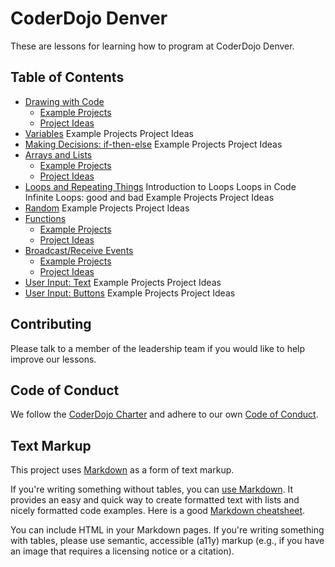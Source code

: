 # CoderDojo Denver

These are lessons for learning how to program at CoderDojo Denver.

## Table of Contents

- [Drawing with Code](lessons/drawing.md)
	- [Example Projects](lessons/drawing.md#example-projects)
	- [Project Ideas](lessons/drawing.md#project-ideas)
- [Variables](lessons/variables.md)
	Example Projects
	Project Ideas
- [Making Decisions: if-then-else](lessons/making-decisions.md)
	Example Projects
	Project Ideas
- [Arrays and Lists](lessons/arrays.md)
	- [Example Projects](lessons/arrays.md#example-projects)
	- [Project Ideas](lessons/arrays.md#project-ideas)
- [Loops and Repeating Things](lessons/loops.md)
	Introduction to Loops
	Loops in Code
	Infinite Loops: good and bad
	Example Projects
	Project Ideas
- [Random](lessons/random.md)
	Example Projects
	Project Ideas
- [Functions](lessons/functions.md)
	- [Example Projects](lessons/functions.md#example-projects)
	- [Project Ideas](lessons/functions.md#project-ideas)
- [Broadcast/Receive Events](lessons/broadcast.md)
	- [Example Projects](lessons/broadcast.md#example-projects)
	- [Project Ideas](lessons/broadcast.md#project-ideas)
- [User Input: Text](lessons/input-text.md)
	Example Projects
	Project Ideas
- [User Input: Buttons](lessons/input-button.md)
	Example Projects
	Project Ideas

## Contributing

Please talk to a member of the leadership team if you would like to help improve our lessons.

## Code of Conduct

We follow the [CoderDojo Charter](https://coderdojo.com/en/charter) and adhere to our own [Code of Conduct](code-of-conduct.md).

## Text Markup

This project uses [Markdown](https://daringfireball.net/projects/markdown/) as a form of text markup.

If you're writing something without tables, you can [use Markdown](https://github.com/lifeparticle/Markdown-Cheatsheet). It provides an easy and quick way to create formatted text with lists and nicely formatted code examples. Here is a good [Markdown cheatsheet](https://github.com/adam-p/markdown-here/wiki/Markdown-Cheatsheet).

You can include HTML in your Markdown pages. If you're writing something with tables, please use semantic, accessible (a11y) markup (e.g., if you have an image that requires a licensing notice or a citation).

